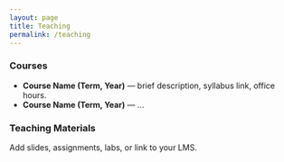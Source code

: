 ```yaml
---
layout: page
title: Teaching
permalink: /teaching
---
```


### Courses
- **Course Name (Term, Year)** — brief description, syllabus link, office hours.
- **Course Name (Term, Year)** — ...

### Teaching Materials
Add slides, assignments, labs, or link to your LMS.
